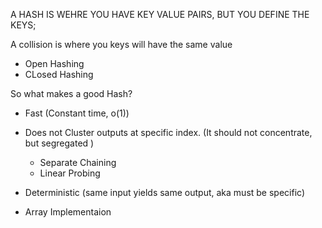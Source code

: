 
A HASH IS WEHRE YOU HAVE KEY VALUE PAIRS, BUT YOU DEFINE THE KEYS; 

A collision is where you keys will have the same value

- Open Hashing
- CLosed Hashing 

So what makes a good Hash? 
- Fast (Constant time, o(1))
- Does not Cluster outputs at specific index. (It should not concentrate, but segregated )
    - Separate Chaining
    - Linear Probing
- Deterministic (same input yields same output, aka must be specific)

- Array Implementaion

